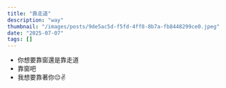 ```yaml
---
title: "靠走道"
description: "way"
thumbnail: "/images/posts/9de5ac5d-f5fd-4ff8-8b7a-fb8448299ce0.jpeg"
date: "2025-07-07"
tags: []
---
```

- 你想要靠窗還是靠走道
- 靠窗吧
- 我想要靠著你😔✌️
